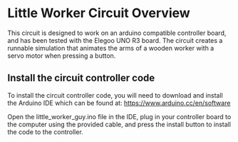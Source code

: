 # Little Worker Circuit Overview

This circuit is designed to work on an arduino compatible controller board, and has been tested with the Elegoo UNO R3 board.  The circuit creates a runnable simulation that animates the arms of a wooden worker with a servo motor when pressing a button.  

## Install the circuit controller code

To install the circuit controller code, you will need to download and install the Arduino IDE which can be found at: https://www.arduino.cc/en/software

Open the little_worker_guy.ino file in the IDE, plug in your controller board to the computer using the provided cable, and press the install button to install the code to the controller.
